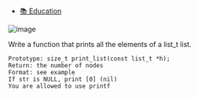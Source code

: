    - [📚 Education](#-education-)
   

![image]({`https://img.shields.io/badge/Snyk-4C4A73?style=for-the-badge&logo=snyk&logoColor=white`})

Write a function that prints all the elements of a list_t list.

    Prototype: size_t print_list(const list_t *h);
    Return: the number of nodes
    Format: see example
    If str is NULL, print [0] (nil)
    You are allowed to use printf
